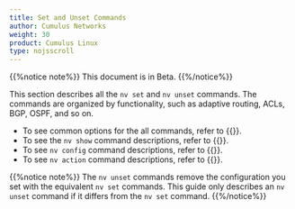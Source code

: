 ```yaml
---
title: Set and Unset Commands
author: Cumulus Networks
weight: 30
product: Cumulus Linux
type: nojsscroll
---
```

<style>
h { color: RGB(118,185,0)}
</style>
{{%notice note%}}
This document is in Beta.
{{%/notice%}}

This section describes all the `nv set` and `nv unset` commands. The commands are organized by functionality, such as adaptive routing, ACLs, BGP, OSPF, and so on.

- To see common options for the all commands, refer to {{<link url="Common-Options" text="Common Options">}}.
- To see the `nv show` command descriptions, refer to {{<link url="Show-Commands" text="Show Commands">}}.
- To see `nv config` command descriptions, refer to {{<link url="Config-Commands" text="Config Commands">}}.
- To see `nv action` command descriptions, refer to {{<link url="Action-Commands" text="Action Commands">}}.

{{%notice note%}}
The `nv unset` commands remove the configuration you set with the equivalent `nv set` commands. This guide only describes an `nv unset` command if it differs from the `nv set` command.
{{%/notice%}}
